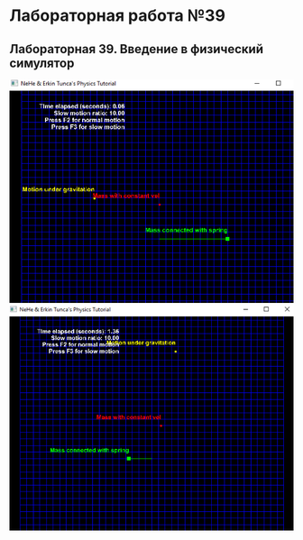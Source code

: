 # Лабораторная работа №39
## Лабораторная 39. Введение в физический симулятор

![Результат выполнения 1](https://github.com/KhanovDmitrii/graphics_khanov/blob/master/LB/lb39/lb39_res_vipolneniya_1.png)
![Результат выполнения 2](https://github.com/KhanovDmitrii/graphics_khanov/blob/master/LB/lb39/lb39_res_vipolneniya_2.png)
